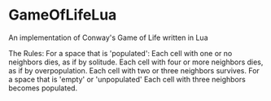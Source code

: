 # GameOfLifeLua
An implementation of Conway's Game of Life written in Lua


The Rules:
	For a space that is 'populated':
		Each cell with one or no neighbors dies, as if by solitude.
		Each cell with four or more neighbors dies, as if by overpopulation.
		Each cell with two or three neighbors survives.
	For a space that is 'empty' or 'unpopulated'
		Each cell with three neighbors becomes populated.
